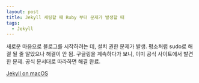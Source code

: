 ```yaml
---
layout: post
title: Jekyll 세팅할 때 Ruby 부터 문제가 발생할 때
tags:
  - Jekyll
---
```


새로운 마음으로 블로그를 시작하려는 데, 설치 권한 문제가 발생.
평소처럼 sudo로 해결 될 줄 알았으나 해결이 안 됨.
구글링을 계속하다가 보니, 이미 공식 사이트에서 발견한 문제. 공식 문서대로 따라하면 해결 완료.

[Jekyll on macOS](https://jekyllrb.com/docs/installation/macos/)